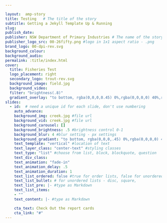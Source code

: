 ```yaml
---

layout:  amp-story
title: Testing   # The title of the story
subtitle: Getting a Jekyll Template Up & Running
slug:
publish_date:
publisher: NSW Department of Primary Industries # The name of the story's publisher
publisher_logo_src: 00-26fifty.png #logo in 1x1 aspect ratio - .png
brand_logo: 00-dpi-rev.svg
background_colour:
background_audio:
permalink: :title/index.html
cover:
  title: Fisheries Test
  logo_placement: right
  secondary_logo: trout-rev.svg
  background_image: field.jpg
  background_video:
  filter: "brightness(.8)"
  gradient_overlay: "to bottom, rgba(0,0,0,0.45) 0%,rgba(0,0,0,0) 40%,rgba(0,0,0,0) 100%"
slides:
  - id:  # need a unique id for each slide, don't use numbering
    auto_advance:
    background_img: creek.jpg #file url
    background_vid: creek.jpg #file url
    background_carousel: []
    background_brightness: .5 #brightness control 0-1
    background_blur: 4 #blur setting - px settings
    background_gradient: "to bottom, rgba(0,0,0,.45) 0%,rgba(0,0,0,0) 40%,rgba(0,0,0,0) 100%" # add in CSS gradient
    text_template: "vertical" #location of text
    text_layer_class: "center-text" #styling classes
    text_type: "list" #choose from list, block, blockquote, question
    text_div_class:
    text_animation: "fade-in"
    text_animation_delay: .5
    text_animation_duration: 1
    text_list_ordered: false #true for order lists, false for unordered
    text_list_bullet: # for unordered lists - disc, square,
    text_list_pre: |- #type as Markdown
    text_list_items:
    - ""
    text_content: |- #type as Markdown

    cta_text: Check Out the report cards
    cta_link: "#"
---
```

